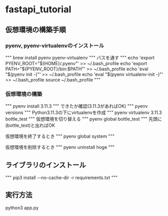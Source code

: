 # fastapi_tutorial

## 仮想環境の構築手順
### pyenv, pyenv-virtualenvのインストール
"""
brew install pyenv pyenv-virtualenv
"""
パスを通す
"""
echo 'export PYENV_ROOT="${HOME}/.pyenv"' >> ~/.bash_profile
echo 'export PATH="${PYENV_ROOT}/bin:$PATH"' >> ~/.bash_profile
echo 'eval "$(pyenv init -)"' >> ~/.bash_profile
echo 'eval "$(pyenv virtualenv-init -)"' >> ~/.bash_profile
source ~/.bash_profile
"""

### 仮想環境の構築
"""
pyenv install 3.11.3
"""
できたか確認(3.11.3があればOK)
"""
pyenv versions
"""
Python3.11.3の下にvirtualenvを作成
"""
pyenv virtualenv 3.11.3 bottle_test
"""
仮想環境を切り替える
"""
pyenv global bottle_test
"""
先頭に(bottle_test)と出ればOK

仮想環境を終了するとき
"""
pyenv global system
"""

仮想環境を削除するとき
"""
pyenv uninstall hoge
"""

## ライブラリのインストール
"""
pip3 install --no-cache-dir -r requirements.txt
"""

## 実行方法
python3 app.py